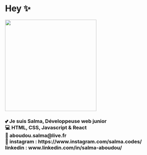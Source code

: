 <h1> Hey ✨</h1>

<img src ="https://user-images.githubusercontent.com/108698193/209576735-a75c7b7d-4d25-4935-a5c9-1a3f882e4d7b.svg" width="300">

<h3>
💕  Je suis Salma, Développeuse web junior </br>
💻 <strong> HTML, CSS, Javascript & React </strong> </br>
💌 aboudou.salma@live.fr </br>
💎 instagram : https://www.instagram.com/salma.codes/ linkedin : www.linkedin.com/in/salma-aboudou/
   
</h3>

